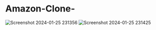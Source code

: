 # Amazon-Clone-

![Screenshot 2024-01-25 231356](https://github.com/rishikarohila12/Amazon-Clone-/assets/144453607/48fe50e9-7aa9-4f52-aedf-aafc754a54c0)
![Screenshot 2024-01-25 231425](https://github.com/rishikarohila12/Amazon-Clone-/assets/144453607/cc69b21a-5063-4acb-85c7-2d2f8a5cc1cc)

